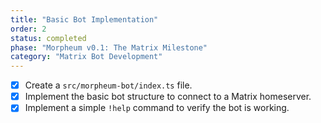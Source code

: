 ```yaml
---
title: "Basic Bot Implementation"
order: 2
status: completed
phase: "Morpheum v0.1: The Matrix Milestone"
category: "Matrix Bot Development"
---
```


- [x] Create a `src/morpheum-bot/index.ts` file.
- [x] Implement the basic bot structure to connect to a Matrix homeserver.
- [x] Implement a simple `!help` command to verify the bot is working.